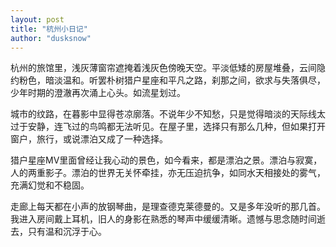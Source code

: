```yaml
---
layout: post
title: "杭州小日记"
author: "dusksnow"
---
```

杭州的旅馆里，浅灰薄窗帘遮掩着浅灰色傍晚天空。平淡低矮的房屋堆叠，云间隐约粉色，暗淡温和。听罢朴树猎户星座和平凡之路，刹那之间，欲求与失落俱尽，少年时期的澄澈再次涌上心头。如流星划过。

城市的纹路，在暮影中显得苍凉廓落。不说年少不知愁，只是觉得暗淡的天际线太过于安静，连飞过的鸟鸣都无法听见。在屋子里，选择只有那么几种，但如果打开窗户，旅行，或说漂泊又成了一种选择。

猎户星座MV里面曾经让我心动的景色，如今看来，都是漂泊之景。漂泊与寂寞，人的两重影子。漂泊的世界无关怀牵挂，亦无压迫抗争，如同水天相接处的雾气，充满幻觉和不稳固。

走廊上每天都在小声的放钢琴曲，是理查德克莱德曼的。又是多年没听的那几首。我进入房间戴上耳机，旧人的身影在熟悉的琴声中缓缓清晰。遗憾与思念随时间逝去，只有温和沉浮于心。
